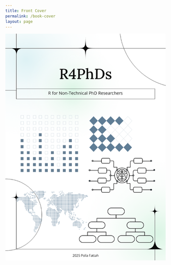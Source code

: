 ```yaml
---
title: Front Cover
permalink: /book-cover
layout: page
---
```


[![Book Cover](assets/img/book-cover.png)](/book)